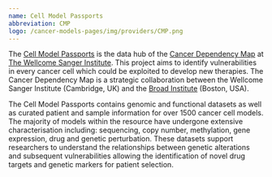 ```yaml
---
name: Cell Model Passports
abbreviation: CMP
logo: /cancer-models-pages/img/providers/CMP.png
---
```


The [Cell Model Passports](https://cellmodelpassports.sanger.ac.uk/) is the data hub of the [Cancer Dependency Map](https://depmap.sanger.ac.uk/) at [The Wellcome Sanger Institute](https://www.sanger.ac.uk/). This project aims to identify vulnerabilities in every cancer cell which could be exploited to develop new therapies. The Cancer Dependency Map is a strategic collaboration between the Wellcome Sanger Institute (Cambridge, UK) and the [Broad Institute](https://www.broadinstitute.org/) (Boston, USA).

The Cell Model Passports contains genomic and functional datasets as well as curated patient and sample information for over 1500 cancer cell models. The majority of models within the resource have undergone extensive characterisation including: sequencing, copy number, methylation, gene expression, drug and genetic perturbation. These datasets support researchers to understand the relationships between genetic alterations and subsequent vulnerabilities allowing the identification of novel drug targets and genetic markers for patient selection.
